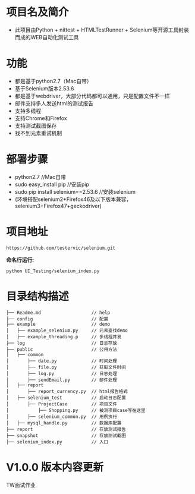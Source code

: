 # 项目名及简介
* 此项目由Python + nittest + HTMLTestRunner + Selenium等开源工具封装而成的WEB自动化测试工具

# 功能
* 都是基于python2.7（Mac自带）
* 基于Selenium版本2.53.6
* 都是基于webdriver，大部分代码都可以通用，只是配置文件不一样
* 邮件支持多人发送html的测试报告
* 支持多线程
* 支持Chrome和Firefox
* 支持测试截图保存
* 找不到元素重试机制


# 部署步骤
* python2.7  //Mac自带
* sudo easy_install pip //安装pip
* sudo pip install selenium==2.53.6  //安装selenium
* (环境搭配selenium2+Firefox46及以下版本兼容，selenium3+Firefox47+geckodriver)

# 项目地址
```
https://github.com/testervic/selenium.git
```

**命名行运行:**

```
python UI_Testing/selenium_index.py
```


# 目录结构描述
```
├── Readme.md                   // help
├── config                      // 配置
├── example                     // demo
│   ├── example_selenium.py     // 元素查找demo
│   ├── example_threading.p     // 多线程并发
├── log                         // 日志存放
├── public                      // 公用方法
│   ├── common                  
│       ├── date.py             // 时间处理
│       ├── file.py             // 获取文件时间
│       ├── log.py              // 日志处理
│       ├── sendEmail.py        // 邮件处理
│   ├── report
│       ├── report_currency.py  // html报告格式
│   ├── selenium_test           // 启动日志配置
│       ├── ProjectCase         // 项目文件
│           ├── Shopping.py     // 被测项目case写在这里
│       ├── selenium_common.py  // 用例执行
│   ├── mysql_handle.py         // 数据库配置
├── report                      // 存放测试报告
├── snapshot                    // 存放测试截图
├── selenium_index.py           // 入口
```


# V1.0.0 版本内容更新

TW面试作业


